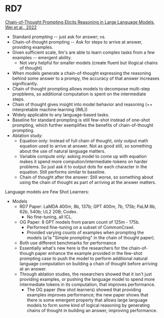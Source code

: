 # RD7
[Chain-of-Thought Prompting Elicits Reasoning in Large Language Models, Wei et al., 2022](https://proceedings.neurips.cc/paper_files/paper/2022/file/9d5609613524ecf4f15af0f7b31abca4-Paper-Conference.pdf)


- Standard prompting -- just ask for answer; vs.
- Chain-of-thought prompting -- Ask for steps to arrive at answer, providing examples.
- Given sufficient scale, llm's are able to learn complex tasks from a few examples -- emergent ability.
  - Not very helpful for smaller models (create fluent but illogical chains of thought)
- When models generate a chain-of-thought expressing the reasoning behind some answer to a prompy, the accuracy of that answer increases significantly.
- Chain of thought prompting allows models to decompose multi-step propblems, so additional computation is spent on the intermediate steps.
- Chain of thought gives insight into model behavior and reasoning (++ interpretable machine learning (IML))
- Widely applicable to any language-based tasks.
- Baseline for standard prompting is still few-shot instead of one-shot prompting, which further exemplifies the benefits of chain-of-thought prompting.
- Ablation study:
  - Equation only: Instead of full chain of thought, only output math equation used to arrive at answer. Not as good still, so something about the use of natural language matters.
  - Variable compute only: asking model to come up with equation makes it spend more compution/intermediate-tokens on harder problems. So just ask it to output dots for each character in the equation. Still performs similar to baseline.
  - Chain of thought after the answer: Still worse, so something about using the chain of thought as part of arriving at the answer matters.

Language models are Few Shot Learners:

- Models
	- RD7 Paper: LaMDA 400m, 8b, 137b; GPT 400m, 7b, 175b; PaLM 8b, 62b, 540b; UL2 20B; Codex.
		- No fine-tuning, all ICL.
	- OG Paper: 8 GPT models from param count of 125m - 175b.
		- Performed fine-tuning on a subset of CommonCrawl.
		- Provided varying counts of examples when prompting the models (a'la "Simple prompting" in the chain of thought paper).
	- Both use different benchmarks for performance
	- Essentially what's new here is the researchers for the chain-of-though paper enhance the example provided in the few-shot prompting case to push the model to perform additional natural language computation on building a chain of thought before arriving at an answer.
	- Through ablation studies, the researchers showed that it isn't just providing examples, or pushing the language model to spend more intermediate tokens in its computation, that improves performance.
		- The OG paper (few shot learners) showed that providing examples improves performance; the new paper shows that there is some emergent property that allows large language models to form some kind of logical reasoning by generating chains of thought in building an answer, improving performance.
